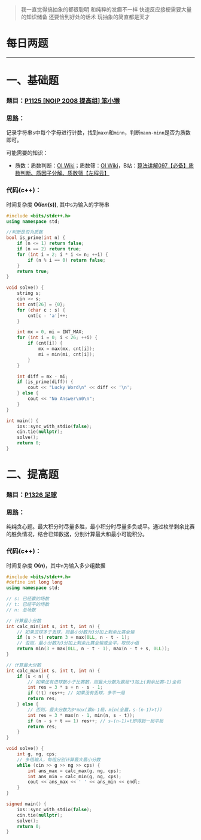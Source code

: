 >我一直觉得搞抽象的都很聪明 和纯粹的发癫不一样 快速反应接梗需要大量的知识储备 还要恰到好处的话术 玩抽象的简直都是天才

# 每日两题
---


# 一、基础题
### 题目：[P1125 [NOIP 2008 提高组] 笨小猴](https://www.luogu.com.cn/problem/P1125)

### 思路：
记录字符串`s`中每个字母进行计数，找到`maxn`和`minn`，判断`maxn-minn`是否为质数即可。

可能需要的知识：

- 质数：质数判断：[OI Wiki](https://oi-wiki.org/math/number-theory/prime/)；质数筛：[OI Wiki](https://oi-wiki.org/math/number-theory/sieve/)，B站：[算法讲解097【必备】质数判断、质因子分解、质数筛【左程云】](https://www.bilibili.com/video/BV1oK4y1z7ML/?spm_id_from=333.337.search-card.all.click&vd_source=933c136d6897dbf20ff125fb1209208f)

### 代码(c++)：
时间复杂度 **O($len(s)$)**, 其中s为输入的字符串

```cpp
#include <bits/stdc++.h>
using namespace std;

//判断是否为质数
bool is_prime(int n) {
    if (n <= 1) return false;
    if (n == 2) return true;
    for (int i = 2; i * i <= n; ++i) {
        if (n % i == 0) return false;
    }
    return true;
}

void solve() {
    string s;
    cin >> s;
    int cnt[26] = {0};
    for (char c : s) {
        cnt[c - 'a']++;
    }

    int mx = 0, mi = INT_MAX;
    for (int i = 0; i < 26; ++i) {
        if (cnt[i]) {
            mx = max(mx, cnt[i]);
            mi = min(mi, cnt[i]);
        }
    }

    int diff = mx - mi;
    if (is_prime(diff)) {
        cout << "Lucky Word\n" << diff << '\n';
    } else {
        cout << "No Answer\n0\n";
    }
}

int main() {
    ios::sync_with_stdio(false);
    cin.tie(nullptr);
    solve();
    return 0;
}
```

# 二、提高题
### 题目：[P1326 足球](https://www.luogu.com.cn/problem/P1326)

### 思路：
纯纯贪心题。最大积分时尽量多胜，最小积分时尽量多负或平。通过枚举剩余比赛的胜负情况，结合已知数据，分别计算最大和最小可能积分。
### 代码(c++)：
时间复杂度 **O($n$)**，其中`n`为输入多少组数据

```cpp
#include <bits/stdc++.h>
#define int long long
using namespace std;

// s: 已经赢的场数
// t: 已经平的场数
// n: 总场数

// 计算最小分数
int calc_min(int s, int t, int n) {
    // 如果进球多于丢球，则最小分数为3分加上剩余比赛全输
    if (s > t) return 3 + max(0LL, n - t - 1);
    // 否则，最小分数为3分加上剩余比赛全输或全平，取较小值
    return min(3 + max(0LL, n - t - 1), max(n - t + s, 0LL));
}

// 计算最大分数
int calc_max(int s, int t, int n) {
    if (s < n) {
        // 如果还有进球数小于比赛数，则最大分数为赢局*3加上(剩余比赛-1)全和
        int res = 3 * s + n - s - 1;
        if (!t) res++; // 如果没有丢球，多平一局
        return res;
    } else {
        // 否则，最大分数为3*max(赢n-1局，min(全赢，s-(n-1)>t))
        int res = 3 * max(n - 1, min(n, s - t));
        if (n - s + t == 1) res++; // s-(n-1)=t即得到一局平局
        return res;
    }
}

void solve() {
    int g, ng, cps;
    // 多组输入，每组分别计算最大最小分数
    while (cin >> g >> ng >> cps) {
        int ans_max = calc_max(g, ng, cps);
        int ans_min = calc_min(g, ng, cps);
        cout << ans_max << ' ' << ans_min << endl;
    }
}

signed main() {
    ios::sync_with_stdio(false);
    cin.tie(nullptr);
    solve();
    return 0;
}
```


